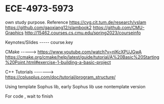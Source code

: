 # ECE-4973-5973
own study purpose. Reference
https://cvg.cit.tum.de/research/vslam
https://github.com/gaoxiang12/slambook2
https://github.com/CMU-Graphics
http://15462.courses.cs.cmu.edu/spring2023/courseinfo 

Keynotes/Slides  ----- course.key

CMake -----> https://www.youtube.com/watch?v=nlKcXPUJGwA
             https://cmake.org/cmake/help/latest/guide/tutorial/A%20Basic%20Starting%20Point.html#exercise-1-building-a-basic-project


C++ Tutorials -------> https://cplusplus.com/doc/tutorial/program_structure/

Using template Sophus lib, early Sophus lib use nontemplate version

For code , wait to finish
